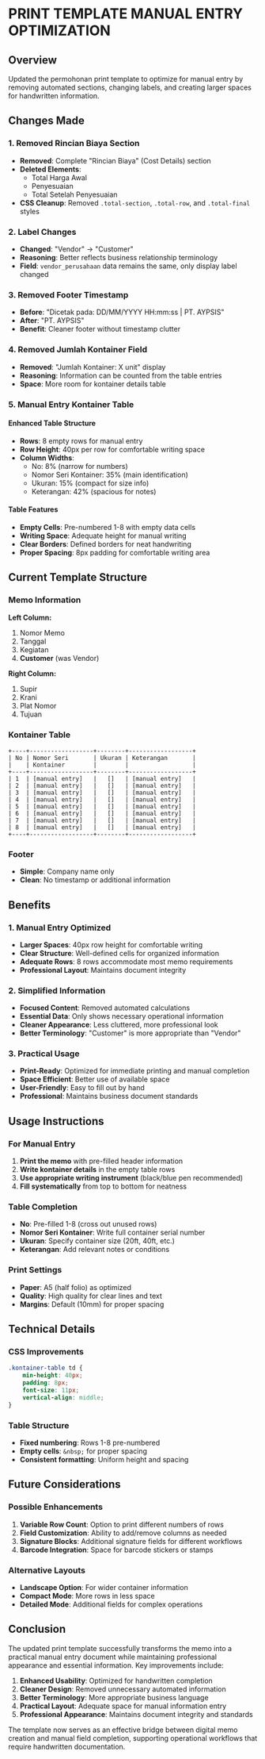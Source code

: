 # PRINT TEMPLATE MANUAL ENTRY OPTIMIZATION

## Overview

Updated the permohonan print template to optimize for manual entry by removing automated sections, changing labels, and creating larger spaces for handwritten information.

## Changes Made

### 1. Removed Rincian Biaya Section

-   **Removed**: Complete "Rincian Biaya" (Cost Details) section
-   **Deleted Elements**:
    -   Total Harga Awal
    -   Penyesuaian
    -   Total Setelah Penyesuaian
-   **CSS Cleanup**: Removed `.total-section`, `.total-row`, and `.total-final` styles

### 2. Label Changes

-   **Changed**: "Vendor" → "Customer"
-   **Reasoning**: Better reflects business relationship terminology
-   **Field**: `vendor_perusahaan` data remains the same, only display label changed

### 3. Removed Footer Timestamp

-   **Before**: "Dicetak pada: DD/MM/YYYY HH:mm:ss | PT. AYPSIS"
-   **After**: "PT. AYPSIS"
-   **Benefit**: Cleaner footer without timestamp clutter

### 4. Removed Jumlah Kontainer Field

-   **Removed**: "Jumlah Kontainer: X unit" display
-   **Reasoning**: Information can be counted from the table entries
-   **Space**: More room for kontainer details table

### 5. Manual Entry Kontainer Table

#### Enhanced Table Structure

-   **Rows**: 8 empty rows for manual entry
-   **Row Height**: 40px per row for comfortable writing space
-   **Column Widths**:
    -   No: 8% (narrow for numbers)
    -   Nomor Seri Kontainer: 35% (main identification)
    -   Ukuran: 15% (compact for size info)
    -   Keterangan: 42% (spacious for notes)

#### Table Features

-   **Empty Cells**: Pre-numbered 1-8 with empty data cells
-   **Writing Space**: Adequate height for manual writing
-   **Clear Borders**: Defined borders for neat handwriting
-   **Proper Spacing**: 8px padding for comfortable writing area

## Current Template Structure

### Memo Information

**Left Column:**

1. Nomor Memo
2. Tanggal
3. Kegiatan
4. **Customer** (was Vendor)

**Right Column:**

1. Supir
2. Krani
3. Plat Nomor
4. Tujuan

### Kontainer Table

```
+----+------------------+--------+------------------+
| No | Nomor Seri       | Ukuran | Keterangan       |
|    | Kontainer        |        |                  |
+----+------------------+--------+------------------+
| 1  | [manual entry]   |   []   | [manual entry]   |
| 2  | [manual entry]   |   []   | [manual entry]   |
| 3  | [manual entry]   |   []   | [manual entry]   |
| 4  | [manual entry]   |   []   | [manual entry]   |
| 5  | [manual entry]   |   []   | [manual entry]   |
| 6  | [manual entry]   |   []   | [manual entry]   |
| 7  | [manual entry]   |   []   | [manual entry]   |
| 8  | [manual entry]   |   []   | [manual entry]   |
+----+------------------+--------+------------------+
```

### Footer

-   **Simple**: Company name only
-   **Clean**: No timestamp or additional information

## Benefits

### 1. Manual Entry Optimized

-   **Larger Spaces**: 40px row height for comfortable writing
-   **Clear Structure**: Well-defined cells for organized information
-   **Adequate Rows**: 8 rows accommodate most memo requirements
-   **Professional Layout**: Maintains document integrity

### 2. Simplified Information

-   **Focused Content**: Removed automated calculations
-   **Essential Data**: Only shows necessary operational information
-   **Cleaner Appearance**: Less cluttered, more professional look
-   **Better Terminology**: "Customer" is more appropriate than "Vendor"

### 3. Practical Usage

-   **Print-Ready**: Optimized for immediate printing and manual completion
-   **Space Efficient**: Better use of available space
-   **User-Friendly**: Easy to fill out by hand
-   **Professional**: Maintains business document standards

## Usage Instructions

### For Manual Entry

1. **Print the memo** with pre-filled header information
2. **Write kontainer details** in the empty table rows
3. **Use appropriate writing instrument** (black/blue pen recommended)
4. **Fill systematically** from top to bottom for neatness

### Table Completion

-   **No**: Pre-filled 1-8 (cross out unused rows)
-   **Nomor Seri Kontainer**: Write full container serial number
-   **Ukuran**: Specify container size (20ft, 40ft, etc.)
-   **Keterangan**: Add relevant notes or conditions

### Print Settings

-   **Paper**: A5 (half folio) as optimized
-   **Quality**: High quality for clear lines and text
-   **Margins**: Default (10mm) for proper spacing

## Technical Details

### CSS Improvements

```css
.kontainer-table td {
    min-height: 40px;
    padding: 8px;
    font-size: 11px;
    vertical-align: middle;
}
```

### Table Structure

-   **Fixed numbering**: Rows 1-8 pre-numbered
-   **Empty cells**: `&nbsp;` for proper spacing
-   **Consistent formatting**: Uniform height and spacing

## Future Considerations

### Possible Enhancements

1. **Variable Row Count**: Option to print different numbers of rows
2. **Field Customization**: Ability to add/remove columns as needed
3. **Signature Blocks**: Additional signature fields for different workflows
4. **Barcode Integration**: Space for barcode stickers or stamps

### Alternative Layouts

-   **Landscape Option**: For wider container information
-   **Compact Mode**: More rows in less space
-   **Detailed Mode**: Additional fields for complex operations

## Conclusion

The updated print template successfully transforms the memo into a practical manual entry document while maintaining professional appearance and essential information. Key improvements include:

1. **Enhanced Usability**: Optimized for handwritten completion
2. **Cleaner Design**: Removed unnecessary automated information
3. **Better Terminology**: More appropriate business language
4. **Practical Layout**: Adequate space for manual information entry
5. **Professional Appearance**: Maintains document integrity and standards

The template now serves as an effective bridge between digital memo creation and manual field completion, supporting operational workflows that require handwritten documentation.
